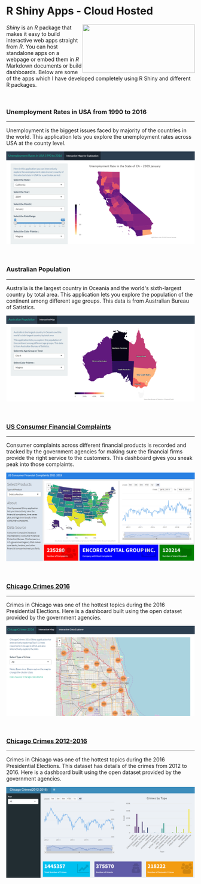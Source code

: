 # R Shiny Apps - Cloud Hosted

<img align="right" src="https://cpsievert.me/images/thumbs/shiny.png" height="130" width="300" />

_Shiny_ is an _R_ package that makes it easy to build interactive web apps straight from _R_. You can host standalone apps on a webpage or embed them in _R_ Markdown documents or build dashboards.  Below are some of the apps which I have developed completely using R Shiny and different R packages.

<br>

### Unemployment Rates in USA from 1990 to 2016

----------------------------------------------

Unemployment is the biggest issues faced by majority of the countries in the world. This application lets you explore the unemployment rates across USA at the county level.

![](/images/unemployment.PNG)

<br>

### Australian Population

----------------------------------------------

Australia is the largest country in Oceania and the world's sixth-largest country by total area. This application lets you explore the population of the continent among different age groups. This data is from Australian Bureau of Satistics.

![](/images/AustralianPopulation.PNG)

<br>

### [US Consumer Financial Complaints](https://umeshjn.shinyapps.io/usconsumerfinancialcomplaints/)

----------------------------------------------

Consumer complaints across different financial products is recorded and tracked by the government agencies for making sure the financial firms provide the right service to the customers. This dashboard gives you sneak peak into those complaints.

![](/images/USConsumerFinancialComplaints.PNG)

<br>

### [Chicago Crimes 2016](https://umeshjn.shinyapps.io/ChicagoCrimes2016/)

-----------------------------------------------------------

Crimes in Chicago was one of the hottest topics during the 2016 Presidential Elections. Here is a dashboard built using the open dataset provided by the government agencies.

![](/images/ChicagoCrime2016.PNG)


<br>

### [Chicago Crimes 2012-2016](https://umeshjn.shinyapps.io/ChicagoCrimes2012-2016/)

-----------------------------------------------------------

Crimes in Chicago was one of the hottest topics during the 2016 Presidential Elections. This dataset has details of the crimes from 2012 to 2016. Here is a dashboard built using the open dataset provided by the government agencies.

![](/images/ChicagoCrimes2012-2016.PNG)

<br>

